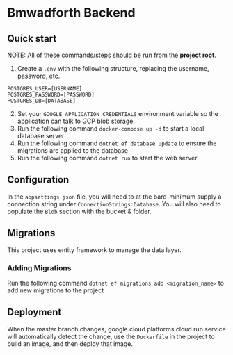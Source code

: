 # Bmwadforth Backend

## Quick start

NOTE: All of these commands/steps should be run from the **project root**.

1. Create a ```.env``` with the following structure, replacing the username, password, etc.

```
POSTGRES_USER=[USERNAME]
POSTGRES_PASSWORD=[PASSWORD]
POSTGRES_DB=[DATABASE]
```
2. Set your ```GOOGLE_APPLICATION_CREDENTIALS``` environment variable so the application can talk to GCP blob storage.
3. Run the following command ```docker-compose up -d``` to start a local database server
4. Run the following command ```dotnet ef database update``` to ensure the migrations are applied to the database
5. Run the following command ```dotnet run``` to start the web server


## Configuration
In the ```appsettings.json``` file, you will need to at the bare-minimum supply a connection string under ````ConnectionStrings:Database````. You will also need to populate the ````Blob```` section with the bucket & folder.

## Migrations
This project uses entity framework to manage the data layer.

### Adding Migrations
Run the following command ```dotnet ef migrations add <migration_name>``` to add new migrations to the project

## Deployment

When the master branch changes, google cloud platforms cloud run service will automatically detect the change, use the ```Dockerfile``` in the project to build an image, and then deploy that image.  